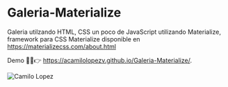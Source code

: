# Galeria-Materialize

Galeria utilzando HTML, CSS un poco de JavaScript utilizando Materialize, framework para CSS
Materialize disponible en https://materializecss.com/about.html

Demo 👨‍💻👉 https://acamilolopezv.github.io/Galeria-Materialize/.

![Camilo Lopez](https://repository-images.githubusercontent.com/321865571/aee0a180-3f2c-11eb-98e4-dd7581f7ae96)
